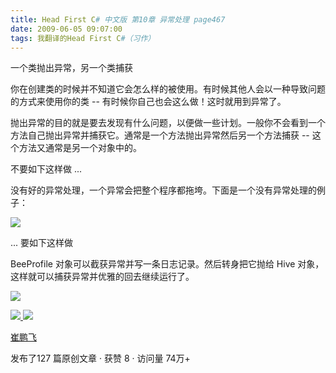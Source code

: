 ```yaml
---
title: Head First C# 中文版 第10章 异常处理 page467
date: 2009-06-05 09:07:00
tags: 我翻译的Head First C#（习作）
---
```

一个类抛出异常，另一个类捕获

  

你在创建类的时候并不知道它会怎么样的被使用。有时候其他人会以一种导致问题的方式来使用你的类  \--  有时候你自己也会这么做！这时就用到异常了。

  

抛出异常的目的就是要去发现有什么问题，以便做一些计划。一般你不会看到一个方法自己抛出异常并捕获它。通常是一个方法抛出异常然后另一个方法捕获  \--
这个方法又通常是另一个对象中的。

  

不要如下这样做  ...

  

没有好的异常处理，一个异常会把整个程序都拖垮。下面是一个没有异常处理的例子：

  

![](https://p-blog.csdn.net/images/p_blog_csdn_net/cuipengfei1/EntryImages/20090605/2009-06-05_08-51-52.jpg)

...  要如下这样做

  

BeeProfile  对象可以截获异常并写一条日志记录。然后转身把它抛给  Hive  对象，这样就可以捕获异常并优雅的回去继续运行了。

  

![](https://p-blog.csdn.net/images/p_blog_csdn_net/cuipengfei1/EntryImages/20090605/2009-06-05_09-00-00.jpg)



[ ![](https://profile.csdnimg.cn/5/2/5/3_cuipengfei1)
![](https://g.csdnimg.cn/static/user-reg-year/1x/11.png)
](https://blog.csdn.net/cuipengfei1)

[ 崔鹏飞 ](https://blog.csdn.net/cuipengfei1)

发布了127 篇原创文章  ·  获赞 8  ·  访问量 74万+

